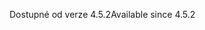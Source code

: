 <span data-ttu-id="12596-101">Dostupné od verze 4.5.2</span><span class="sxs-lookup"><span data-stu-id="12596-101">Available since 4.5.2</span></span>